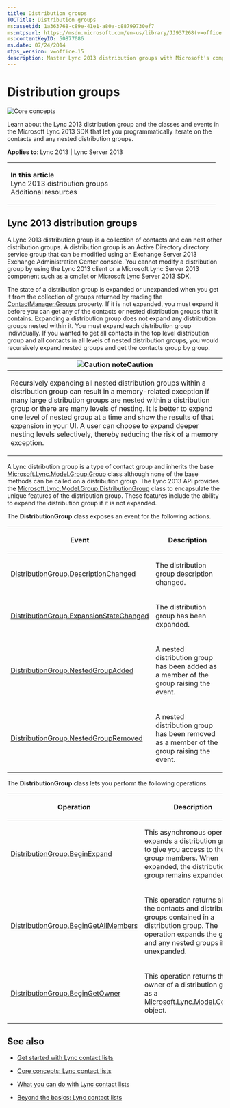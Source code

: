 ```yaml
---
title: Distribution groups
TOCTitle: Distribution groups
ms:assetid: 1a363768-c89e-41e1-a80a-c88799730ef7
ms:mtpsurl: https://msdn.microsoft.com/en-us/library/JJ937268(v=office.15)
ms:contentKeyID: 50877086
ms.date: 07/24/2014
mtps_version: v=office.15
description: Master Lync 2013 distribution groups with Microsoft's comprehensive guide. Learn to programmatically iterate contacts, manage nested groups, and more.
---
```


# Distribution groups

![Core concepts](images/JJ933133.mod_icon_CoreConcepts_long(Office.15).png "Core concepts")

Learn about the Lync 2013 distribution group and the classes and events in the Microsoft Lync 2013 SDK that let you programmatically iterate on the contacts and any nested distribution groups.



**Applies to**: Lync 2013 | Lync Server 2013

<table>
<colgroup>
<col style="width: 50%" />
<col style="width: 50%" />
</colgroup>
<tbody>
<tr class="odd">
<td><p><strong>In this article</strong><br />
Lync 2013 distribution groups<br />
Additional resources</p></td>
<td><p></p></td>
</tr>
</tbody>
</table>

## Lync 2013 distribution groups

A Lync 2013 distribution group is a collection of contacts and can nest other distribution groups. A distribution group is an Active Directory directory service group that can be modified using an Exchange Server 2013 Exchange Administration Center console. You cannot modify a distribution group by using the Lync 2013 client or a Microsoft Lync Server 2013 component such as a cmdlet or Microsoft Lync Server 2013 SDK.

The state of a distribution group is expanded or unexpanded when you get it from the collection of groups returned by reading the [ContactManager.Groups](https://msdn.microsoft.com/en-us/library/jj277988\(v=office.15\)) property. If it is not expanded, you must expand it before you can get any of the contacts or nested distribution groups that it contains. Expanding a distribution group does not expand any distribution groups nested within it. You must expand each distribution group individually. If you wanted to get all contacts in the top level distribution group and all contacts in all levels of nested distribution groups, you would recursively expand nested groups and get the contacts group by group.

<table>
<colgroup>
<col style="width: 100%" />
</colgroup>
<thead>
<tr class="header">
<th><img src="images/JJ933089.alert_caution(Office.15).gif" title="Caution note" alt="Caution note" /><strong>Caution</strong></th>
</tr>
</thead>
<tbody>
<tr class="odd">
<td><p>Recursively expanding all nested distribution groups within a distribution group can result in a memory-related exception if many large distribution groups are nested within a distribution group or there are many levels of nesting. It is better to expand one level of nested group at a time and show the results of that expansion in your UI. A user can choose to expand deeper nesting levels selectively, thereby reducing the risk of a memory exception.</p></td>
</tr>
</tbody>
</table>

A Lync distribution group is a type of contact group and inherits the base [Microsoft.Lync.Model.Group.Group](https://msdn.microsoft.com/en-us/library/jj266012\(v=office.15\)) class although none of the base methods can be called on a distribution group. The Lync 2013 API provides the [Microsoft.Lync.Model.Group.DistributionGroup](https://msdn.microsoft.com/en-us/library/jj293432\(v=office.15\)) class to encapsulate the unique features of the distribution group. These features include the ability to expand the distribution group if it is not expanded.

The **DistributionGroup** class exposes an event for the following actions.

<table>
<colgroup>
<col style="width: 50%" />
<col style="width: 50%" />
</colgroup>
<thead>
<tr class="header">
<th><p>Event</p></th>
<th><p>Description</p></th>
</tr>
</thead>
<tbody>
<tr class="odd">
<td><p><a href="https://msdn.microsoft.com/en-us/library/jj277365(v=office.15)">DistributionGroup.DescriptionChanged</a></p></td>
<td><p>The distribution group description changed.</p></td>
</tr>
<tr class="even">
<td><p><a href="https://msdn.microsoft.com/en-us/library/jj277384(v=office.15)">DistributionGroup.ExpansionStateChanged</a></p></td>
<td><p>The distribution group has been expanded.</p></td>
</tr>
<tr class="odd">
<td><p><a href="https://msdn.microsoft.com/en-us/library/jj274804(v=office.15)">DistributionGroup.NestedGroupAdded</a></p></td>
<td><p>A nested distribution group has been added as a member of the group raising the event.</p></td>
</tr>
<tr class="even">
<td><p><a href="https://msdn.microsoft.com/en-us/library/jj267997(v=office.15)">DistributionGroup.NestedGroupRemoved</a></p></td>
<td><p>A nested distribution group has been removed as a member of the group raising the event.</p></td>
</tr>
</tbody>
</table>

The **DistributionGroup** class lets you perform the following operations.

<table>
<colgroup>
<col style="width: 50%" />
<col style="width: 50%" />
</colgroup>
<thead>
<tr class="header">
<th><p>Operation</p></th>
<th><p>Description</p></th>
</tr>
</thead>
<tbody>
<tr class="odd">
<td><p><a href="https://msdn.microsoft.com/en-us/library/jj274816(v=office.15)">DistributionGroup.BeginExpand</a></p></td>
<td><p>This asynchronous operation expands a distribution group to give you access to the group members. When expanded, the distribution group remains expanded.</p></td>
</tr>
<tr class="even">
<td><p><a href="https://msdn.microsoft.com/en-us/library/jj268237(v=office.15)">DistributionGroup.BeginGetAllMembers</a></p></td>
<td><p>This operation returns all of the contacts and distribution groups contained in a distribution group. The operation expands the group and any nested groups if unexpanded.</p></td>
</tr>
<tr class="odd">
<td><p><a href="https://msdn.microsoft.com/en-us/library/jj277921(v=office.15)">DistributionGroup.BeginGetOwner</a></p></td>
<td><p>This operation returns the owner of a distribution group as a <a href="https://msdn.microsoft.com/en-us/library/jj266463(v=office.15)">Microsoft.Lync.Model.Contact</a> object.</p></td>
</tr>
</tbody>
</table>

## See also

  - [Get started with Lync contact lists](get-started-with-lync-contact-lists.md)

  - [Core concepts: Lync contact lists](core-concepts-lync-contact-lists.md)

  - [What you can do with Lync contact lists](what-you-can-do-with-lync-contact-lists.md)

  - [Beyond the basics: Lync contact lists](beyond-the-basics-lync-contact-lists.md)

